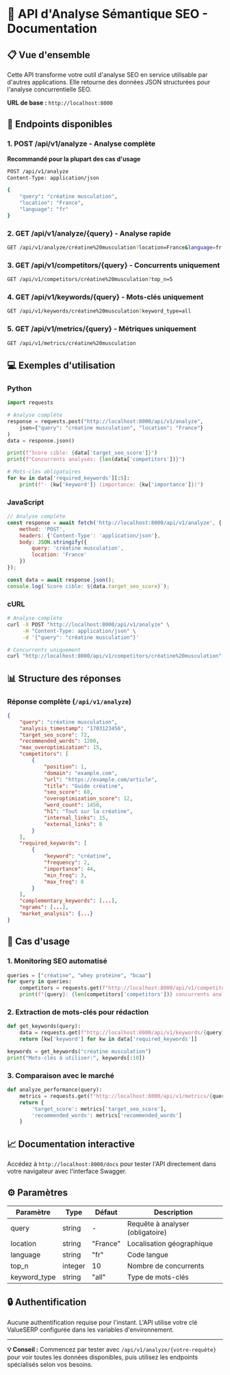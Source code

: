 # 🚀 API d'Analyse Sémantique SEO - Documentation

## 📋 Vue d'ensemble

Cette API transforme votre outil d'analyse SEO en service utilisable par d'autres applications. Elle retourne des données JSON structurées pour l'analyse concurrentielle SEO.

**URL de base :** `http://localhost:8000`

## 🔑 Endpoints disponibles

### 1. **POST /api/v1/analyze** - Analyse complète
**Recommandé pour la plupart des cas d'usage**

```bash
POST /api/v1/analyze
Content-Type: application/json

{
    "query": "créatine musculation",
    "location": "France", 
    "language": "fr"
}
```

### 2. **GET /api/v1/analyze/{query}** - Analyse rapide
```bash
GET /api/v1/analyze/créatine%20musculation?location=France&language=fr
```

### 3. **GET /api/v1/competitors/{query}** - Concurrents uniquement
```bash
GET /api/v1/competitors/créatine%20musculation?top_n=5
```

### 4. **GET /api/v1/keywords/{query}** - Mots-clés uniquement
```bash
GET /api/v1/keywords/créatine%20musculation?keyword_type=all
```

### 5. **GET /api/v1/metrics/{query}** - Métriques uniquement
```bash
GET /api/v1/metrics/créatine%20musculation
```

## 💻 Exemples d'utilisation

### Python
```python
import requests

# Analyse complète
response = requests.post("http://localhost:8000/api/v1/analyze", 
    json={"query": "créatine musculation", "location": "France"}
)
data = response.json()

print(f"Score cible: {data['target_seo_score']}")
print(f"Concurrents analysés: {len(data['competitors'])}")

# Mots-clés obligatoires
for kw in data['required_keywords'][:5]:
    print(f"- {kw['keyword']} (importance: {kw['importance']})")
```

### JavaScript
```javascript
// Analyse complète
const response = await fetch('http://localhost:8000/api/v1/analyze', {
    method: 'POST',
    headers: {'Content-Type': 'application/json'},
    body: JSON.stringify({
        query: 'créatine musculation',
        location: 'France'
    })
});

const data = await response.json();
console.log(`Score cible: ${data.target_seo_score}`);
```

### cURL
```bash
# Analyse complète
curl -X POST "http://localhost:8000/api/v1/analyze" \
     -H "Content-Type: application/json" \
     -d '{"query": "créatine musculation"}'

# Concurrents uniquement
curl "http://localhost:8000/api/v1/competitors/créatine%20musculation"
```

## 📊 Structure des réponses

### Réponse complète (`/api/v1/analyze`)
```json
{
    "query": "créatine musculation",
    "analysis_timestamp": "1703123456",
    "target_seo_score": 72,
    "recommended_words": 1200,
    "max_overoptimization": 15,
    "competitors": [
        {
            "position": 1,
            "domain": "example.com",
            "url": "https://example.com/article",
            "title": "Guide créatine",
            "seo_score": 68,
            "overoptimization_score": 12,
            "word_count": 1450,
            "h1": "Tout sur la créatine",
            "internal_links": 15,
            "external_links": 8
        }
    ],
    "required_keywords": [
        {
            "keyword": "créatine",
            "frequency": 2,
            "importance": 44,
            "min_freq": 3,
            "max_freq": 8
        }
    ],
    "complementary_keywords": [...],
    "ngrams": [...],
    "market_analysis": {...}
}
```

## 🚀 Cas d'usage

### 1. Monitoring SEO automatisé
```python
queries = ["créatine", "whey protéine", "bcaa"]
for query in queries:
    competitors = requests.get(f"http://localhost:8000/api/v1/competitors/{query}").json()
    print(f"{query}: {len(competitors['competitors'])} concurrents analysés")
```

### 2. Extraction de mots-clés pour rédaction
```python
def get_keywords(query):
    data = requests.get(f"http://localhost:8000/api/v1/keywords/{query}").json()
    return [kw['keyword'] for kw in data['required_keywords']]

keywords = get_keywords("créatine musculation")
print("Mots-clés à utiliser:", keywords[:10])
```

### 3. Comparaison avec le marché
```python
def analyze_performance(query):
    metrics = requests.get(f"http://localhost:8000/api/v1/metrics/{query}").json()
    return {
        'target_score': metrics['target_seo_score'],
        'recommended_words': metrics['recommended_words']
    }
```

## 📈 Documentation interactive

Accédez à `http://localhost:8000/docs` pour tester l'API directement dans votre navigateur avec l'interface Swagger.

## ⚙️ Paramètres

| Paramètre | Type | Défaut | Description |
|-----------|------|--------|-------------|
| query | string | - | Requête à analyser (obligatoire) |
| location | string | "France" | Localisation géographique |
| language | string | "fr" | Code langue |
| top_n | integer | 10 | Nombre de concurrents |
| keyword_type | string | "all" | Type de mots-clés |

## 🔒 Authentification

Aucune authentification requise pour l'instant. L'API utilise votre clé ValueSERP configurée dans les variables d'environnement.

---

**💡 Conseil :** Commencez par tester avec `/api/v1/analyze/{votre-requête}` pour voir toutes les données disponibles, puis utilisez les endpoints spécialisés selon vos besoins. 